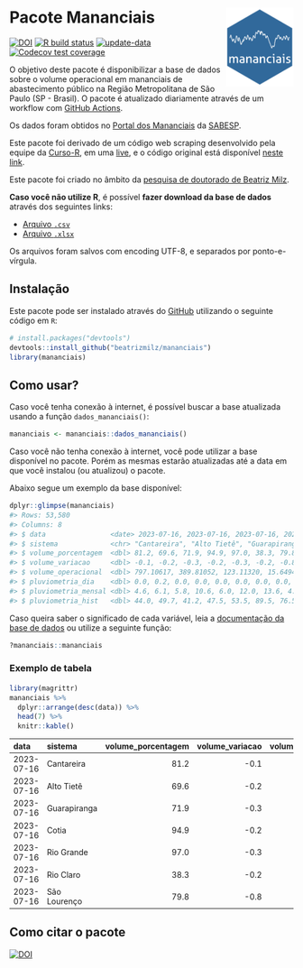 
<!-- README.md is generated from README.Rmd. Please edit that file -->

# Pacote Mananciais <img src="man/figures/hexlogo.png" align="right" width = "120px"/>

<!-- badges: start -->

[![DOI](https://zenodo.org/badge/DOI/10.5281/zenodo.4733056.svg)](https://doi.org/10.5281/zenodo.4733056)
[![R build
status](https://github.com/beatrizmilz/mananciais/workflows/R-CMD-check/badge.svg)](https://github.com/beatrizmilz/mananciais/actions)
[![update-data](https://github.com/beatrizmilz/mananciais/actions/workflows/2-update_data.yaml/badge.svg)](https://github.com/beatrizmilz/mananciais/actions/workflows/2-update_data.yaml)
[![Codecov test
coverage](https://codecov.io/gh/beatrizmilz/mananciais/branch/master/graph/badge.svg)](https://codecov.io/gh/beatrizmilz/mananciais?branch=master)
<!-- badges: end -->

O objetivo deste pacote é disponibilizar a base de dados sobre o volume
operacional em mananciais de abastecimento público na Região
Metropolitana de São Paulo (SP - Brasil). O pacote é atualizado
diariamente através de um workflow com [GitHub
Actions](https://github.com/beatrizmilz/mananciais/actions).

Os dados foram obtidos no [Portal dos
Mananciais](http://mananciais.sabesp.com.br/Situacao) da
[SABESP](http://site.sabesp.com.br/site/Default.aspx).

Este pacote foi derivado de um código web scraping desenvolvido pela
equipe da [Curso-R](https://www.curso-r.com/), em uma
[live](https://youtu.be/jvZIxrMmOcQ), e o código original está
disponível [neste
link](https://github.com/curso-r/lives/blob/master/drafts/20200730_scraper_sabesp.R).

Este pacote foi criado no âmbito da [pesquisa de doutorado de Beatriz
Milz](https://beatrizmilz.github.io/tese/).

**Caso você não utilize R**, é possível **fazer download da base de
dados** através dos seguintes links:

- [Arquivo
  `.csv`](https://github.com/beatrizmilz/mananciais/raw/master/inst/extdata/mananciais.csv)
- [Arquivo
  `.xlsx`](https://github.com/beatrizmilz/mananciais/blob/master/inst/extdata/mananciais.xlsx?raw=true)

Os arquivos foram salvos com encoding UTF-8, e separados por
ponto-e-vírgula.

## Instalação

Este pacote pode ser instalado através do [GitHub](https://github.com/)
utilizando o seguinte código em `R`:

``` r
# install.packages("devtools")
devtools::install_github("beatrizmilz/mananciais")
library(mananciais)
```

## Como usar?

Caso você tenha conexão à internet, é possível buscar a base atualizada
usando a função `dados_mananciais()`:

``` r
mananciais <- mananciais::dados_mananciais() 
```

Caso você não tenha conexão à internet, você pode utilizar a base
disponível no pacote. Porém as mesmas estarão atualizadas até a data em
que você instalou (ou atualizou) o pacote.

Abaixo segue um exemplo da base disponível:

``` r
dplyr::glimpse(mananciais)
#> Rows: 53,580
#> Columns: 8
#> $ data                <date> 2023-07-16, 2023-07-16, 2023-07-16, 2023-07-16, 2…
#> $ sistema             <chr> "Cantareira", "Alto Tietê", "Guarapiranga", "Cotia…
#> $ volume_porcentagem  <dbl> 81.2, 69.6, 71.9, 94.9, 97.0, 38.3, 79.8, 81.3, 69…
#> $ volume_variacao     <dbl> -0.1, -0.2, -0.3, -0.2, -0.3, -0.2, -0.8, -0.2, -0…
#> $ volume_operacional  <dbl> 797.10617, 389.81052, 123.11320, 15.64941, 108.780…
#> $ pluviometria_dia    <dbl> 0.0, 0.2, 0.0, 0.0, 0.0, 0.0, 0.0, 0.0, 0.0, 0.0, …
#> $ pluviometria_mensal <dbl> 4.6, 6.1, 5.8, 10.6, 6.0, 12.0, 13.6, 4.6, 5.9, 5.…
#> $ pluviometria_hist   <dbl> 44.0, 49.7, 41.2, 47.5, 53.5, 89.5, 76.5, 44.0, 49…
```

Caso queira saber o significado de cada variável, leia a [documentação
da base de
dados](https://beatrizmilz.github.io/mananciais/reference/mananciais.html)
ou utilize a seguinte função:

``` r
?mananciais::mananciais
```

### Exemplo de tabela

``` r
library(magrittr)
mananciais %>% 
  dplyr::arrange(desc(data)) %>% 
  head(7) %>%
  knitr::kable()
```

| data       | sistema      | volume_porcentagem | volume_variacao | volume_operacional | pluviometria_dia | pluviometria_mensal | pluviometria_hist |
|:-----------|:-------------|-------------------:|----------------:|-------------------:|-----------------:|--------------------:|------------------:|
| 2023-07-16 | Cantareira   |               81.2 |            -0.1 |          797.10617 |              0.0 |                 4.6 |              44.0 |
| 2023-07-16 | Alto Tietê   |               69.6 |            -0.2 |          389.81052 |              0.2 |                 6.1 |              49.7 |
| 2023-07-16 | Guarapiranga |               71.9 |            -0.3 |          123.11320 |              0.0 |                 5.8 |              41.2 |
| 2023-07-16 | Cotia        |               94.9 |            -0.2 |           15.64941 |              0.0 |                10.6 |              47.5 |
| 2023-07-16 | Rio Grande   |               97.0 |            -0.3 |          108.78021 |              0.0 |                 6.0 |              53.5 |
| 2023-07-16 | Rio Claro    |               38.3 |            -0.2 |            5.22798 |              0.0 |                12.0 |              89.5 |
| 2023-07-16 | São Lourenço |               79.8 |            -0.8 |           70.86413 |              0.0 |                13.6 |              76.5 |

## Como citar o pacote

[![DOI](https://zenodo.org/badge/DOI/10.5281/zenodo.4733056.svg)](https://doi.org/10.5281/zenodo.4733056)

